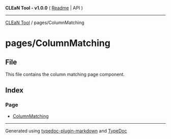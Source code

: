 **CLEaN Tool - v1.0.0** ( [Readme](../../README.md) \| API )

***

[CLEaN Tool](../../modules.md) / pages/ColumnMatching

# pages/ColumnMatching

## File

This file contains the column matching page component.

## Index

### Page

- [ColumnMatching](functions/ColumnMatching.md)

***

Generated using [typedoc-plugin-markdown](https://www.npmjs.com/package/typedoc-plugin-markdown) and [TypeDoc](https://typedoc.org/)
